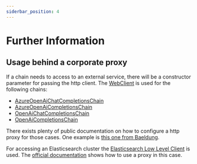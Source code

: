 ```yaml
---
siderbar_position: 4
---
```


# Further Information

## Usage behind a corporate proxy
If a chain needs to access to an external service, there will be a constructor parameter for passing the http client.
The [WebClient](https://docs.spring.io/spring-framework/reference/web/webflux-webclient.html) is used for the following chains:
* [AzureOpenAiChatCompletionsChain](src/main/java/io/github/cupybara/javalangchains/chains/llm/azure/chat/AzureOpenAiChatCompletionsChain.java)
* [AzureOpenAiCompletionsChain](src/main/java/io/github/cupybara/javalangchains/chains/llm/azure/completions/AzureOpenAiCompletionsChain.java)
* [OpenAiChatCompletionsChain](src/main/java/io/github/cupybara/javalangchains/chains/llm/openai/chat/OpenAiChatCompletionsChain.java)
* [OpenAiCompletionsChain](src/main/java/io/github/cupybara/javalangchains/chains/llm/openai/completions/OpenAiCompletionsChain.java)

There exists plenty of public documentation on how to configure a http proxy for those cases.
One example is [this one from Baeldung](https://www.baeldung.com/spring-webflux-timeout).

For accessing an Elasticsearch cluster the [Elasticsearch Low Level Client](https://www.elastic.co/guide/en/elasticsearch/client/java-api-client/current/java-rest-low.html) is used.
The [official documentation](https://www.elastic.co/guide/en/elasticsearch/client/java-api-client/8.8/java-rest-low-usage-initialization.html) shows how to use a proxy in this case.